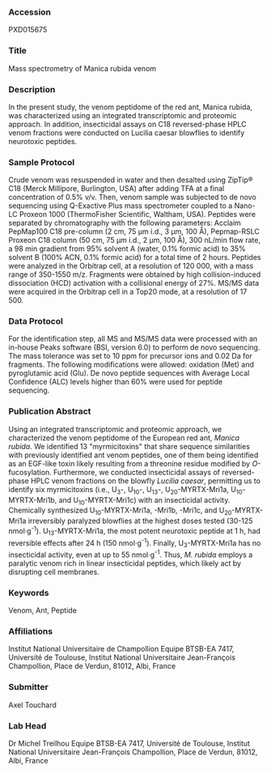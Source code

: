 ### Accession
PXD015675

### Title
Mass spectrometry of Manica rubida venom

### Description
In the present study, the venom peptidome of the red ant, Manica rubida, was characterized using an integrated transcriptomic and proteomic approach. In addition, insecticidal assays on C18 reversed-phase HPLC venom fractions were conducted on Lucilia caesar blowflies to identify neurotoxic peptides.

### Sample Protocol
Crude venom was resuspended in water and then desalted using ZipTip® C18 (Merck Millipore, Burlington, USA) after adding TFA at a final concentration of 0.5% v/v. Then, venom sample was subjected to de novo sequencing using Q-Exactive Plus mass spectrometer coupled to a Nano-LC Proxeon 1000 (ThermoFisher Scientific, Waltham, USA). Peptides were separated by chromatography with the following parameters: Acclaim PepMap100 C18 pre-column (2 cm, 75 μm i.d., 3 μm, 100 Å), Pepmap-RSLC Proxeon C18 column (50 cm, 75 μm i.d., 2 μm, 100 Å), 300 nL/min flow rate, a 98 min gradient from 95% solvent A (water, 0.1% formic acid) to 35% solvent B (100% ACN, 0.1% formic acid) for a total time of 2 hours. Peptides were analyzed in the Orbitrap cell, at a resolution of 120 000, with a mass range of 350-1550 m/z. Fragments were obtained by high collision-induced dissociation (HCD) activation with a collisional energy of 27%. MS/MS data were acquired in the Orbitrap cell in a Top20 mode, at a resolution of 17 500.

### Data Protocol
For the identification step, all MS and MS/MS data were processed with an in-house Peaks software (BSI, version 6.0) to perform de novo sequencing. The mass tolerance was set to 10 ppm for precursor ions and 0.02 Da for fragments. The following modifications were allowed: oxidation (Met) and pyroglutamic acid (Glu). De novo peptide sequences with Average Local Confidence (ALC) levels higher than 60% were used for peptide sequencing.

### Publication Abstract
Using an integrated transcriptomic and proteomic approach, we characterized the venom peptidome of the European red ant, <i>Manica rubida</i>. We identified 13 "myrmicitoxins" that share sequence similarities with previously identified ant venom peptides, one of them being identified as an EGF-like toxin likely resulting from a threonine residue modified by <i>O-</i>fucosylation. Furthermore, we conducted insecticidal assays of reversed-phase HPLC venom fractions on the blowfly <i>Lucilia caesar</i>, permitting us to identify six myrmicitoxins (i.e., U<sub>3</sub>-, U<sub>10</sub>-, U<sub>13</sub>-, U<sub>20</sub>-MYRTX-Mri1a, U<sub>10</sub>-MYRTX-Mri1b, and U<sub>10</sub>-MYRTX-Mri1c) with an insecticidal activity. Chemically synthesized U<sub>10</sub>-MYRTX-Mri1a, -Mri1b, -Mri1c, and U<sub>20</sub>-MYRTX-Mri1a irreversibly paralyzed blowflies at the highest doses tested (30-125 nmol&#xb7;g<sup>-1</sup>). U<sub>13</sub>-MYRTX-Mri1a, the most potent neurotoxic peptide at 1 h, had reversible effects after 24 h (150 nmol&#xb7;g<sup>-1</sup>). Finally, U<sub>3</sub>-MYRTX-Mri1a has no insecticidal activity, even at up to 55 nmol&#xb7;g<sup>-1</sup>. Thus, <i>M. rubida</i> employs a paralytic venom rich in linear insecticidal peptides, which likely act by disrupting cell membranes.

### Keywords
Venom, Ant, Peptide

### Affiliations
Institut National Universitaire de Champollion
Equipe BTSB-EA 7417, Université de Toulouse, Institut National Universitaire Jean-François Champollion, Place de Verdun, 81012, Albi, France

### Submitter
Axel Touchard

### Lab Head
Dr Michel Treilhou
Equipe BTSB-EA 7417, Université de Toulouse, Institut National Universitaire Jean-François Champollion, Place de Verdun, 81012, Albi, France


